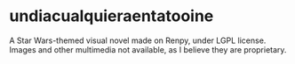 # undiacualquieraentatooine
A Star Wars-themed visual novel made on Renpy, under LGPL license.
Images and other multimedia not available, as I believe they are proprietary.
